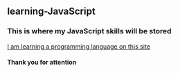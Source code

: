 ## learning-JavaScript ##
### This is where my JavaScript skills will be stored ###
[I am learning a programming language on this site](https://webgems.io/ "press")
#### Thank you for attention ####
